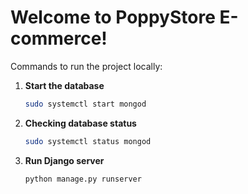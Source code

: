 # Welcome to PoppyStore E-commerce!

Commands to run the project locally:

1. **Start the database**

   ```bash
   sudo systemctl start mongod

2. **Checking database status**

   ```bash
   sudo systemctl status mongod

3. **Run Django server**

   ```bash
   python manage.py runserver
